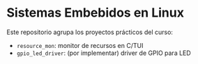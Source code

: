 # Sistemas Embebidos en Linux

Este repositorio agrupa los proyectos prácticos del curso:
- `resource_mon`: monitor de recursos en C/TUI  
- `gpio_led_driver`: (por implementar) driver de GPIO para LED  
